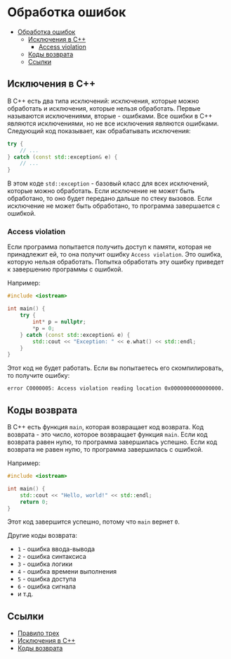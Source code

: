 
# Обработка ошибок

- [Обработка ошибок](#обработка-ошибок)
  - [Исключения в C++](#исключения-в-c)
    - [Access violation](#access-violation)
  - [Коды возврата](#коды-возврата)
  - [Ссылки](#ссылки)

## Исключения в C++

В C++ есть два типа исключений: исключения, которые можно обработать и исключения, которые нельзя обработать. Первые называются исключениями, вторые - ошибками. Все ошибки в C++ являются исключениями, но не все исключения являются ошибками. Следующий код показывает, как обрабатывать исключения:

```cpp
try {
    // ...
} catch (const std::exception& e) {
    // ...
}
```

В этом коде `std::exception` - базовый класс для всех исключений, которые можно обработать. Если исключение не может быть обработано, то оно будет передано дальше по стеку вызовов. Если исключение не может быть обработано, то программа завершается с ошибкой.

### Access violation

Если программа попытается получить доступ к памяти, которая не принадлежит ей, то она получит ошибку `Access violation`. Это ошибка, которую нельзя обработать. Попытка обработать эту ошибку приведет к завершению программы с ошибкой.

Например:

```cpp
#include <iostream>

int main() {
    try {
        int* p = nullptr;
        *p = 0;
    } catch (const std::exception& e) {
        std::cout << "Exception: " << e.what() << std::endl;
    }
}
```

Этот код не будет работать. Если вы попытаетесь его скомпилировать, то получите ошибку:

```
error C0000005: Access violation reading location 0x0000000000000000.
```

## Коды возврата

В C++ есть функция `main`, которая возвращает код возврата. Код возврата - это число, которое возвращает функция `main`. Если код возврата равен нулю, то программа завершилась успешно. Если код возврата не равен нулю, то программа завершилась с ошибкой.

Например:

```cpp
#include <iostream>

int main() {
    std::cout << "Hello, world!" << std::endl;
    return 0;
}
```

Этот код завершится успешно, потому что `main` вернет `0`.

Другие коды возврата:

* `1` - ошибка ввода-вывода
* `2` - ошибка синтаксиса
* `3` - ошибка логики
* `4` - ошибка времени выполнения
* `5` - ошибка доступа
* `6` - ошибка сигнала
* и т.д.

## Ссылки

* [Правило трех](https://ru.wikipedia.org/wiki/%D0%9F%D1%80%D0%B0%D0%B2%D0%B8%D0%BB%D0%BE_%D1%82%D1%80%D1%91%D1%85_(C%2B%2B))
* [Исключения в C++](https://metanit.com/cpp/tutorial/6.1.php)
* [Коды возврата](https://ru.wikipedia.org/wiki/%D0%9A%D0%BE%D0%B4_%D0%B2%D0%BE%D0%B7%D0%B2%D1%80%D0%B0%D1%82%D0%B0)

